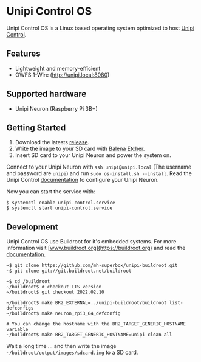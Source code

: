 # Unipi Control OS

Unipi Control OS is a Linux based operating system optimized to host [Unipi Control](https://github.com/mh-superbox/unipi-control).

## Features

- Lightweight and memory-efficient
- OWFS 1-Wire (http://unipi.local:8080)

## Supported hardware

- Unipi Neuron (Raspberry Pi 3B+)

## Getting Started

1. Download the latests [release](https://github.com/mh-superbox/unipi-control-os/releases).
2. Write the image to your SD card with [Balena Etcher](https://www.balena.io/etcher).
3. Insert SD card to your Unipi Neuron and power the system on.

Connect to your Unipi Neuron with `ssh unipi@unipi.local` (The username and password are `unipi`) and run `sudo os-install.sh --install`.
Read the Unipi Control [documentation](https://github.com/mh-superbox/unipi-control#configuration) to configure your Unipi Neuron.

Now you can start the service with:

```shell
$ systemctl enable unipi-control.service
$ systemctl start unipi-control.service
```

## Development

Unipi Control OS use Buildroot for it's embedded systems. For more information visit [www.buildroot.org](https://buildroot.org) and read the [documentation](https://buildroot.org/downloads/manual/manual.html).

```shell
~$ git clone https://github.com/mh-superbox/unipi-buildroot.git
~$ git clone git://git.buildroot.net/buildroot

~$ cd /buildroot
~/buildroot$ # checkout LTS version
~/buildroot$ git checkout 2022.02.10

~/buildroot$ make BR2_EXTERNAL=../unipi-buildroot/buildroot list-defconfigs
~/buildroot$ make neuron_rpi3_64_defconfig

# You can change the hostname with the BR2_TARGET_GENERIC_HOSTNAME variable
~/buildroot$ make BR2_TARGET_GENERIC_HOSTNAME=unipi clean all
```

Wait a long time ... and then write the image `~/buildroot/output/images/sdcard.img` to a SD card.
